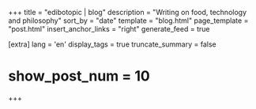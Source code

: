 +++
title = "edibotopic | blog"
description = "Writing on food, technology and philosophy"
sort_by = "date"
template = "blog.html"
page_template = "post.html"
insert_anchor_links = "right"
generate_feed = true

[extra]
lang = 'en'
display_tags = true
truncate_summary = false
# show_post_num = 10
+++

<!-- Sections sorted by weight: -->
<!-- 0 Experiments -->
<!-- 1 Technical -->
<!-- 2 Notes  -->
<!-- 3 Drafts -->
<!-- 4 Archived -->
